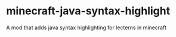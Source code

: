 # minecraft-java-syntax-highlight
A mod that adds java syntax highlighting for lecterns in minecraft
